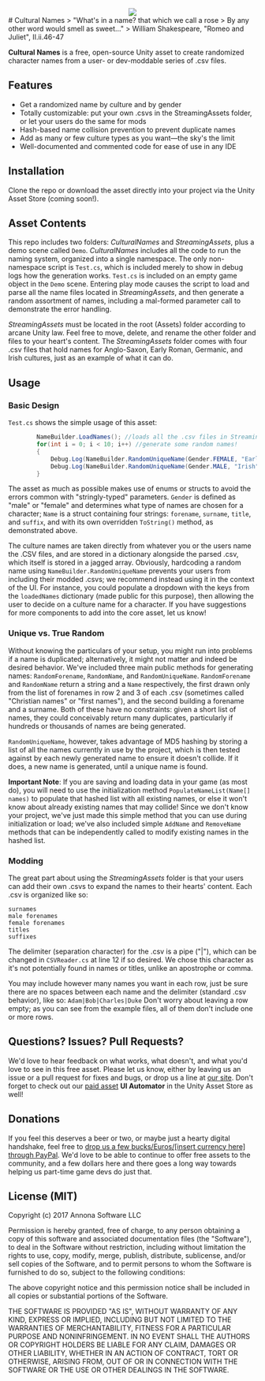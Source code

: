 <div style="text-align:center"><img src ="https://games.annonasoftware.com/assets/images/culturalnames.png" /></div>
# Cultural Names
> "What's in a name? that which we call a rose
> By any other word would smell as sweet..."
> William Shakespeare, "Romeo and Juliet", II.ii.46-47

**Cultural Names** is a free, open-source Unity asset to create randomized character names from a user- or dev-moddable series of .csv files.

## Features
  - Get a randomized name by culture and by gender
  - Totally customizable: put your own .csvs in the StreamingAssets folder, or let your users do the same for mods
  - Hash-based name collision prevention to prevent duplicate names
  - Add as many or few culture types as you want—the sky's the limit
  - Well-documented and commented code for ease of use in any IDE

## Installation

Clone the repo or download the asset directly into your project via the Unity Asset Store (coming soon!).

## Asset Contents
This repo includes two folders: *CulturalNames* and *StreamingAssets*, plus a demo scene called `Demo`.
*CulturalNames* includes all the code to run the naming system, organized into a single namespace. The only non-namespace script is `Test.cs`, which is included merely to show in debug logs how the generation works. `Test.cs` is included on an empty game object in the `Demo` scene. Entering play mode causes the script to load and parse all the name files located in *StreamingAssets*, and then generate a random assortment of names, including a mal-formed parameter call to demonstrate the error handling.

*StreamingAssets* must be located in the root (Assets) folder according to arcane Unity law. Feel free to move, delete, and rename the other folder and files to your heart's content. The *StreamingAssets* folder comes with four .csv files that hold names for Anglo-Saxon, Early Roman, Germanic, and Irish cultures, just as an example of what it can do.

## Usage
### Basic Design
`Test.cs` shows the simple usage of this asset:
```csharp
		NameBuilder.LoadNames(); //loads all the .csv files in StreamingAssets
		for(int i = 0; i < 10; i++) //generate some random names!
		{
			Debug.Log(NameBuilder.RandomUniqueName(Gender.FEMALE, "EarlyRoman").ToString());
			Debug.Log(NameBuilder.RandomUniqueName(Gender.MALE, "Irish").ToString());
		}
```
The asset as much as possible makes use of enums or structs to avoid the errors common with "stringly-typed" parameters. `Gender` is defined as "male" or "female" and determines what type of names are chosen for a character; `Name` is a struct containing four strings: `forename`, `surname`, `title`, and `suffix`, and with its own overridden `ToString()` method, as demonstrated above.

The culture names are taken directly from whatever you or the users name the .CSV files, and are stored in a dictionary alongside the parsed .csv, which itself is stored in a jagged array. Obviously, hardcoding a random name using `NameBuilder.RandomUniqueName` prevents your users from including their modded .csvs; we recommend instead using it in the context of the UI. For instance, you could populate a dropdown with the keys from the `loadedNames` dictionary (made public for this purpose), then allowing the user to decide on a culture name for a character. If you have suggestions for more components to add into the core asset, let us know!

### Unique vs. True Random
Without knowing the particulars of your setup, you might run into problems if a name is duplicated; alternatively, it might not matter and indeed be desired behavior. We've included three main public methods for generating names: `RandomForename`, `RandomName`, and `RandomUniqueName`. `RandomForename` and `RandomName` return a string and a `Name` respectively, the first drawn only from the list of forenames in row 2 and 3 of each .csv (sometimes called "Christian names" or "first names"), and the second building a forename and a surname. Both of these have no constraints: given a short list of names, they could conceivably return many duplicates, particularly if hundreds or thousands of names are being generated.

`RandomUniqueName`, however, takes advantage of MD5 hashing by storing a list of all the names currently in use by the project, which is then tested against by each newly generated name to ensure it doesn't collide. If it does, a new name is generated, until a unique name is found.

**Important Note**: If you are saving and loading data in your game (as most do), you will need to use the initialization method `PopulateNameList(Name[] names)` to populate that hashed list with all existing names, or else it won't know about already existing names that may collide! Since we don't know your project, we've just made this simple method that you can use during initialization or load; we've also included simple `AddName` and `RemoveName` methods that can be independently called to modify existing names in the hashed list.


### Modding
The great part about using the *StreamingAssets* folder is that your users can add their own .csvs to expand the names to their hearts' content. Each .csv is organized like so:
```
surnames 
male forenames 
female forenames
titles
suffixes
```
The delimiter (separation character) for the .csv is a pipe ("|"), which can be changed in `CSVReader.cs` at line 12 if so desired. We chose this character as it's not potentially found in names or titles, unlike an apostrophe or comma.

You may include however many names you want in each row, just be sure there are no spaces between each name and the delimiter (standard .csv behavior), like so:
`Adam|Bob|Charles|Duke`
Don't worry about leaving a row empty; as you can see from the example files, all of them don't include one or more rows.

## Questions? Issues? Pull Requests?
We'd love to hear feedback on what works, what doesn't, and what you'd love to see in this free asset. Please let us know, either by leaving us an issue or a pull request for fixes and bugs, or drop us a line at [our site](https://games.annonasoftware.com/contact/). Don't forget to check out our [paid asset](http://u3d.as/Y6b) **UI Automator** in the Unity Asset Store as well!

## Donations
If you feel this deserves a beer or two, or maybe just a hearty digital handshake, feel free to [drop us a few bucks/Euros/[insert currency here] through PayPal](https://www.paypal.me/AnnonaSoftware/). We'd love to be able to continue to offer free assets to the community, and a few dollars here and there goes a long way towards helping us part-time game devs do just that.

## License (MIT)
Copyright (c) 2017 Annona Software LLC

Permission is hereby granted, free of charge, to any person obtaining a copy
of this software and associated documentation files (the "Software"), to deal
in the Software without restriction, including without limitation the rights
to use, copy, modify, merge, publish, distribute, sublicense, and/or sell
copies of the Software, and to permit persons to whom the Software is
furnished to do so, subject to the following conditions:

The above copyright notice and this permission notice shall be included in all
copies or substantial portions of the Software.

THE SOFTWARE IS PROVIDED "AS IS", WITHOUT WARRANTY OF ANY KIND, EXPRESS OR
IMPLIED, INCLUDING BUT NOT LIMITED TO THE WARRANTIES OF MERCHANTABILITY,
FITNESS FOR A PARTICULAR PURPOSE AND NONINFRINGEMENT. IN NO EVENT SHALL THE
AUTHORS OR COPYRIGHT HOLDERS BE LIABLE FOR ANY CLAIM, DAMAGES OR OTHER
LIABILITY, WHETHER IN AN ACTION OF CONTRACT, TORT OR OTHERWISE, ARISING FROM,
OUT OF OR IN CONNECTION WITH THE SOFTWARE OR THE USE OR OTHER DEALINGS IN THE
SOFTWARE.
